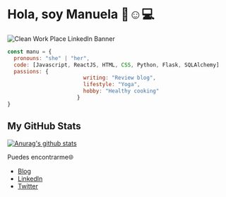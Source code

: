 # Hola, soy Manuela 👋:relaxed::computer:

![Clean Work Place LinkedIn Banner](https://user-images.githubusercontent.com/71763241/107124272-25ea4480-68a3-11eb-88ce-8f619b15358c.png)

```javascript
const manu = {
  pronouns: "she" | "her",
  code: [Javascript, ReactJS, HTML, CSS, Python, Flask, SQLAlchemy]
  passions: {
                        writing: "Review blog",
                        lifestyle: "Yoga",
                        hobby: "Healthy cooking"
                      }
}
```


## My GitHub Stats

[![Anurag's github stats](https://github-readme-stats.vercel.app/api?username=manu-neufeld&show_icons=true&theme=calm)](https://github.com/anuraghazra/github-readme-stats)

Puedes encontrarme:globe_with_meridians:
- [Blog](https://manuelaneufeld.medium.com/)
- [LinkedIn](https://www.linkedin.com/in/manuela-neufeld/)
- [Twitter](https://twitter.com/ManuelaNeufeld)
